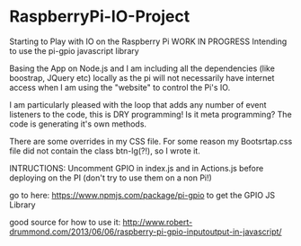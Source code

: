 # RaspberryPi-IO-Project
Starting to Play with IO on the Raspberry Pi WORK IN PROGRESS
Intending to use the pi-gpio javascript library

Basing the App on Node.js and I am including all the dependencies (like boostrap, JQuery etc) locally as the pi will not necessarily have internet access when I am using the "website" to control the Pi's IO.

I am particularly pleased with the loop that adds any number of event listeners to the code, this is DRY programming!  Is it meta programming?  The code is generating it's own methods.

There are some overrides in my CSS file.  For some reason my Bootsrtap.css file did not contain the class btn-lg(?!), so I wrote it.

INTRUCTIONS:
Uncomment GPIO in index.js and in Actions.js before deploying on the PI (don't try to use them on a non Pi!)

go to here:
https://www.npmjs.com/package/pi-gpio
to get the GPIO JS Library

good source for how to use it:
http://www.robert-drummond.com/2013/06/06/raspberry-pi-gpio-inputoutput-in-javascript/

